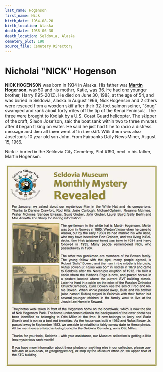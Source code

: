 ```yaml
---
last_name: Hogenson
first_name: Nick
birth_date: 1934-08-20
birth_location: Alaska
death_date: 1988-06-30
death_location: Seldovia, Alaska
cemetery_plot: 190
source_file: Cemetery Directory
---
```

# Nicholai "NICK" Hogenson


**NICK HOGENSON**  was born in 1934 in Alaska. His father was [**Martin Hogenson**](./Haakonsen_hogenson_Martin.md),
was 50 and his mother, Katie, was 36. He had one younger brother, Harry
(195-2013). He died on June 30, 1988, at the age of 54, and was buried
in Seldovia, Alaska.In August 1966, Nick Hogenson and 2 others were
rescued from a wooden skiff after their 32-foot salmon seiner, "Snug"
swamped and sank about forty miles off the tip of the Kenai Peninsula.
The three were brought to Kodiak by a U.S. Coast Guard helicopter. The
skipper of the craft, Simon Josefson, said the boat sank within two to
three minutes after it began taking on water. He said he just had time
to radio a distress message and then all three went off in the skiff.
With them was also Josefson’s 10 year old son John. From Fairbanks Daily
News Miner, August 15, 1966.

Nick is buried in the Seldovia City Cemetery, Plot \#190, next to his
father, Martin Hogenson.

![](../assets/images/Martin%20Hogenson/media/image1.jpeg)
